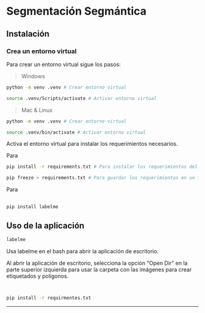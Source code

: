 # Segmentación Segmántica

## Instalación

### Crea un entorno virtual

Para crear un entorno virtual sigue los pasos:

> Windows

```bash
python -m venv .venv # Crear entorno virtual

source .venv/Scripts/activate # Activar entorno virtual
```

> Mac & Linux

```bash
python -m venv .venv # Crear entorno virtual

source .venv/bin/activate # Activar entorno virtual
```

Activa el entorno virtual para instalar los requerimientos necesarios.

Para

```bash
pip install -r requirements.txt # Para instalar los requerimientos del txt

pip freeze > requirements.txt # Para guardar los requerimientos en un txt
```

Para

##

```bash
pip install labelme
```

## Uso de la aplicación

```bash
labelme
```

Usa labelme en el bash para abrir la aplicación de escritorio.

Al abrir la aplicación de escritorio, selecciona la opción "Open Dir" en la parte superior izquierda para usar la carpeta con las imágenes para crear etiquetados y polígonos.

```bash


pip install -r requirmentes.txt
```

---
